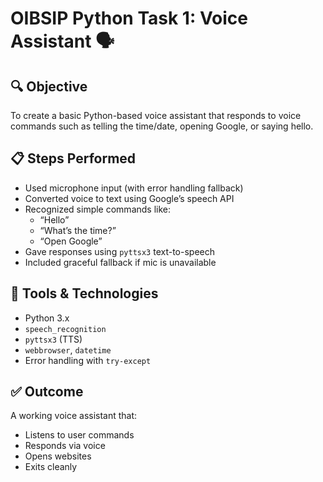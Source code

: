 # OIBSIP Python Task 1: Voice Assistant 🗣️

## 🔍 Objective
To create a basic Python-based voice assistant that responds to voice commands such as telling the time/date, opening Google, or saying hello.

## 📋 Steps Performed
- Used microphone input (with error handling fallback)
- Converted voice to text using Google’s speech API
- Recognized simple commands like:
  - “Hello”
  - “What’s the time?”
  - “Open Google”
- Gave responses using `pyttsx3` text-to-speech
- Included graceful fallback if mic is unavailable

## 🧰 Tools & Technologies
- Python 3.x
- `speech_recognition`
- `pyttsx3` (TTS)
- `webbrowser`, `datetime`
- Error handling with `try-except`

## ✅ Outcome
A working voice assistant that:
- Listens to user commands
- Responds via voice
- Opens websites
- Exits cleanly
